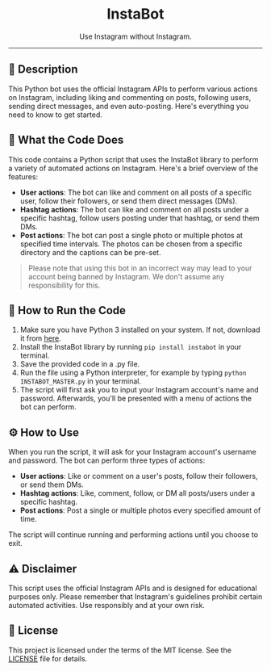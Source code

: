 <p align="center">
    <h1 align="center">InstaBot</h1>
    <p align="center">Use Instagram without Instagram.</p>
</p>

---

## 📖 Description

This Python bot uses the official Instagram APIs to perform various actions on Instagram, including liking and commenting on posts, following users, sending direct messages, and even auto-posting. Here's everything you need to know to get started.

## 🎯 What the Code Does

This code contains a Python script that uses the InstaBot library to perform a variety of automated actions on Instagram. Here's a brief overview of the features:

- **User actions**: The bot can like and comment on all posts of a specific user, follow their followers, or send them direct messages (DMs).
- **Hashtag actions**: The bot can like and comment on all posts under a specific hashtag, follow users posting under that hashtag, or send them DMs.
- **Post actions**: The bot can post a single photo or multiple photos at specified time intervals. The photos can be chosen from a specific directory and the captions can be pre-set.

> Please note that using this bot in an incorrect way may lead to your account being banned by Instagram. We don't assume any responsibility for this.

## 🚀 How to Run the Code

1. Make sure you have Python 3 installed on your system. If not, download it from [here](https://www.python.org/downloads/).
2. Install the InstaBot library by running `pip install instabot` in your terminal.
3. Save the provided code in a .py file.
4. Run the file using a Python interpreter, for example by typing `python INSTABOT_MASTER.py` in your terminal.
5. The script will first ask you to input your Instagram account's name and password. Afterwards, you'll be presented with a menu of actions the bot can perform.

## ⚙️ How to Use

When you run the script, it will ask for your Instagram account's username and password. The bot can perform three types of actions:

- **User actions**: Like or comment on a user's posts, follow their followers, or send them DMs.
- **Hashtag actions**: Like, comment, follow, or DM all posts/users under a specific hashtag.
- **Post actions**: Post a single or multiple photos every specified amount of time.

The script will continue running and performing actions until you choose to exit.

## ⚠️ Disclaimer

This script uses the official Instagram APIs and is designed for educational purposes only. Please remember that Instagram's guidelines prohibit certain automated activities. Use responsibly and at your own risk.

## 📄 License

This project is licensed under the terms of the MIT license. See the [LICENSE](https://github.com/tia-cima/Instabot/blob/main/LICENSE.txt) file for details.
